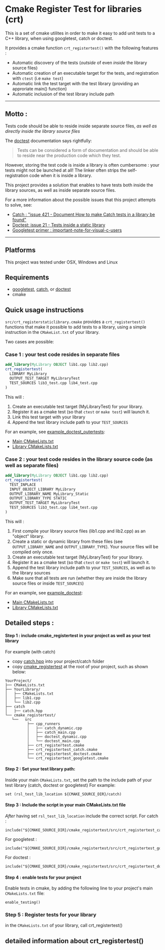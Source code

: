 # Cmake Register Test for libraries (crt)

This is a set of cmake utilites in order to make it easy to add unit tests to a C++ library, when using googletest, catch or doctest.

It provides a cmake function `crt_registertest()` with the following features :

* Automatic discovery of the tests (*outside* of even *inside* the library source files)
* Automatic creation of an executable target for the tests, and registration with `ctest` (i.e `make test`)
* Automatic link the test target with the test library (providing an approriate main() function)
* Automatic inclusion of the test library include path

----
## Motto : 
Tests code should be able to reside inside separate source files, *as well as directly inside the library source files*

The [doctest](https://github.com/onqtam/doctest) documentation says rightfully:

> Tests can be considered a form of documentation and should be able to reside near the production code which they test.

However, storing the test code is inside a library is often cumbersome : your tests might not be launched at all! The linker often strips the self-registration code when it is inside a library. 

This project provides a solution that enables to have tests both inside the library sources, as well as inside separate source files.

For a more information about the possible issues that this project attempts to solve, see:
* [Catch : "issue 421 - Document How to make Catch tests in a library be found"](https://github.com/philsquared/Catch/issues/421) 
* [Doctest: issue 21 - Tests inside a static library](https://github.com/onqtam/doctest/issues/21)
* [Googletest primer : important-note-for-visual-c-users](https://github.com/google/googletest/blob/master/googletest/docs/Primer.md#important-note-for-visual-c-users>)



----


## Platforms
This project was tested under OSX, Windows and Linux

## Requirements
* [googletest](https://github.com/google/googletest), [catch](https://github.com/philsquared/Catch), or [doctest](https://github.com/onqtam/doctest)
* cmake

## Quick usage instructions

`src/crt_registerstaticlibrary.cmake` provides a `crt_registertest()` functions that make it possible to add tests to a library, using a simple instruction in the `CMakeList.txt` of your library.

Two cases are possible:

### Case 1 : your test code resides in separate files

```cmake
add_library(MyLibrary OBJECT lib1.cpp lib2.cpp)
crt_registertest(
  LIBRARY MyLibrary
  OUTPUT_TEST_TARGET MyLibraryTest
  TEST_SOURCES lib3_test.cpp lib4_test.cpp 
)
```

This will :
1. Create an executable test target (MyLibraryTest) for your library.
2. Register it as a cmake test (so that `ctest` or `make test`) will launch it.
3. Link this test target with your library
4. Append the test library include path to your `TEST_SOURCES`

For an example, see [example_doctest_outertests](examples/example_doctest_outertests):
* [Main CMakeLists.txt](examples/example_doctest_outertests/CMakeLists.txt)
* [Library CMakeLists.txt](examples/example_doctest_outertests/MyLibrary/CMakeLists.txt)


### Case 2 : your test code resides in the library source code (as well as separate files)

```cmake
add_library(MyLibrary OBJECT lib1.cpp lib2.cpp)
crt_registertest(
  TEST_INPLACE  
  INPUT_OBJECT_LIBRARY MyLibrary
  OUTPUT_LIBRARY_NAME MyLibrary_Static
  OUTPUT_LIBRARY_TYPE STATIC
  OUTPUT_TEST_TARGET MyLibraryTest
  TEST_SOURCES lib3_test.cpp lib4_test.cpp 
)
```

This will :
1. First compile your library source files (lib1.cpp and lib2.cpp) as an "object" library. 
2. Create a static or dynamic library from these files (see `OUTPUT_LIBRARY_NAME` and `OUTPUT_LIBRARY_TYPE`). Your source files will be compiled only once.
3. Create an executable test target (MyLibraryTest) for your library.
4. Register it as a cmake test (so that `ctest` or `make test`) will launch it.
5. Append the test library include path to your `TEST_SOURCES`, as well as to the library sources
6. Make sure that all tests are run (whether they are inside the library source files or inside `TEST_SOURCES`)

For an example, see [example_doctest](examples/example_doctest):
* [Main CMakeLists.txt](examples/example_doctest/CMakeLists.txt)
* [Library CMakeLists.txt](examples/example_doctest/MyLibrary/CMakeLists.txt)


## Detailed steps :

#### Step 1 : include cmake_registertest in your project as well as your test library

For example (with catch)
* copy [catch.hpp](https://raw.githubusercontent.com/philsquared/Catch/master/single_include/catch.hpp) into your project/catch folder
* copy [cmake_registertest](https://github.com/pthom/cmake_registertest) at the root of your project, such as shown below:
```
YourProject/
├── CMakeLists.txt
├── YourLibrary/
│   ├── CMakeLists.txt
│   ├── lib1.cpp
│   └── lib2.cpp
├── catch
│   ├── catch.hpp
└── cmake_registertest/
   └──   src
          ├── cpp_runners
          │   ├── catch_dynamic.cpp
          │   ├── catch_main.cpp
          │   ├── doctest_dynamic.cpp
          │   └── doctest_main.cpp
          ├── crt_registertest.cmake
          ├── crt_registertest_catch.cmake
          ├── crt_registertest_doctest.cmake
          └── crt_registertest_googletest.cmake
```

#### Step 2 : Set your test library path:

Inside your main `CMakeLists.txt`, set the path to the include path of your test library (catch, doctest or googletest)
For example:
```
set (rsl_test_lib_location ${CMAKE_SOURCE_DIR}/catch)
```

#### Step 3 : Include the script in your main CMakeLists.txt file
*After* having set `rsl_test_lib_location` include the correct script.
For catch :
```
include("${CMAKE_SOURCE_DIR}/cmake_registertest/src/crt_registertest_catch.cmake")
````
For googletest :
```
include("${CMAKE_SOURCE_DIR}/cmake_registertest/src/crt_registertest_googletest.cmake")
````
For doctest :
```
include("${CMAKE_SOURCE_DIR}/cmake_registertest/src/crt_registertest_doctest.cmake")
````


#### Step 4 : enable tests for your project
Enable tests in cmake, by adding the following line to your project's main `CMakeLists.txt` file:

```
enable_testing()
```

### Step 5 : Register tests for your library

in the `CMakeLists.txt` of your library, call crt_registertest()


## detailed information about crt_registertest()  

